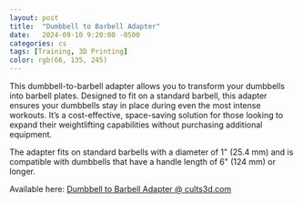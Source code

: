 ```yaml
---
layout: post
title:  "Dumbbell to Barbell Adapter"
date:   2024-09-10 9:20:00 -0500
categories: cs
tags: [Training, 3D Printing]
color: rgb(66, 135, 245)
---
```


This dumbbell-to-barbell adapter allows you to transform your dumbbells into barbell plates. Designed to fit on a standard barbell, this adapter ensures your dumbbells stay in place during even the most intense workouts. It’s a cost-effective, space-saving solution for those looking to expand their weightlifting capabilities without purchasing additional equipment.

The adapter fits on standard barbells with a diameter of 1" (25.4 mm) and is compatible with dumbbells that have a handle length of 6" (124 mm) or longer.

Available here: [Dumbbell to Barbell Adapter @ cults3d.com](https://cults3d.com/en/3d-model/various/dumbell-to-barbell-adapter)
